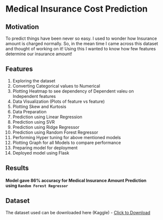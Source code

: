# Medical Insurance Cost Prediction</h1>

## Motivation

To predict things have been never so easy. I used to wonder how Insurance amount is charged normally. So, in the mean time I came across this dataset and thought of working on it! Using this I wanted to know how few features determine our insurance amount! 
 
 ## Features
<ol>
    <li>Exploring the dataset</li>
    <li>Converting Categorical values to Numerical</li>
    <li>Plotting Heatmap to see dependency of Dependent valeu on Independent features</li>
    <li>Data Visualization (Plots of feature vs feature)</li>
    <li>Plotting Skew and Kurtosis</li>
    <li>Data Preparation</li>
    <li>Prediction using Linear Regression</li>
    <li>Prediction using SVR</li>
    <li>Prediction using Ridge Regressor</li>
    <li>Prediction using Random Forest Regressor</li>
    <li>Performing Hyper tuning for above mentioned models</li>
    <li>Plotting Graph for all Models to compare performance</li>
    <li>Preparing model for deployment</li>
    <li>Deployed model using Flask</li>
</ol>

##  Results

####  Model gave 86% accuracy for Medical Insurance Amount Prediction using <code>Random Forest Regressor</code>


## Dataset
The dataset used can be downloaded here (Kaggle) - [Click to Download](https://www.kaggle.com/mirichoi0218/insurance)

